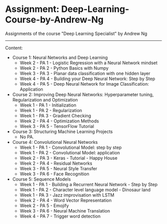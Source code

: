 # Assignment: Deep-Learning-Course-by-Andrew-Ng
Assignments of the course "Deep Learning Specialist" by Andrew Ng

------------------------------------------------------------------------------------------------------------------------------------------------------

Content:

- Course 1: Neural Networks and Deep Learning
  - Week 2 - PA 1 - Logistic Regression with a Neural Network mindset
  - Week 2 - PA 2 - Python Basics with Numpy
  - Week 3 - PA 3 - Planar data classification with one hidden layer
  - Week 4 - PA 4 - Building your Deep Neural Network: Step by Step
  - Week 4 - PA 5 - Deep Neural Network for Image Classification: Application
- Course 2: Improving Deep Neural Networks: Hyperparameter tuning, Regularization and Optimization
  - Week 1 - PA 1 - Initialization
  - Week 1 - PA 2 - Regularization
  - Week 1 - PA 3 - Gradient Checking
  - Week 2 - PA 4 - Optimization Methods
  - Week 3 - PA 5 - TensorFlow Tutorial
- Course 3: Structuring Machine Learning Projects
  - No PA.
- Course 4: Convolutional Neural Networks
  - Week 1 - PA 1 - Convolutional Model: step by step
  - Week 1 - PA 2 - Convolutional Model: application
  - Week 2 - PA 3 - Keras - Tutorial - Happy House
  - Week 2 - PA 4 - Residual Networks
  - Week 3 - PA 5 - Neural Style Transfer
  - Week 3 - PA 6 - Face Recognition
- Course 5: Sequence Models
  - Week 1 - PA 1 - Building a Recurrent Neural Network - Step by Step
  - Week 1 - PA 2 - Character level language model - Dinosaur land
  - Week 1 - PA 3 - Jazz improvisation with LSTM
  - Week 2 - PA 4 - Word Vector Representation
  - Week 2 - PA 5 - Emojify
  - Week 3 - PA 6 - Neural Machine Translation
  - Week 4 - PA 7 - Trigger word detection

